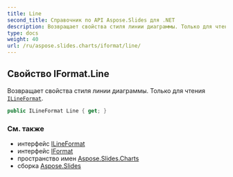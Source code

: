 ```yaml
---
title: Line
second_title: Справочник по API Aspose.Slides для .NET
description: Возвращает свойства стиля линии диаграммы. Только для чтения ILineFormataspose.slides/ilineformat.
type: docs
weight: 40
url: /ru/aspose.slides.charts/iformat/line/
---
```


## Свойство IFormat.Line

Возвращает свойства стиля линии диаграммы. Только для чтения [`ILineFormat`](../../../aspose.slides/ilineformat).

```csharp
public ILineFormat Line { get; }
```

### См. также

* интерфейс [ILineFormat](../../../aspose.slides/ilineformat)
* интерфейс [IFormat](../../iformat)
* пространство имен [Aspose.Slides.Charts](../../iformat)
* сборка [Aspose.Slides](../../../)

<!-- DO NOT EDIT: сгенерировано xmldocmd для Aspose.Slides.dll -->